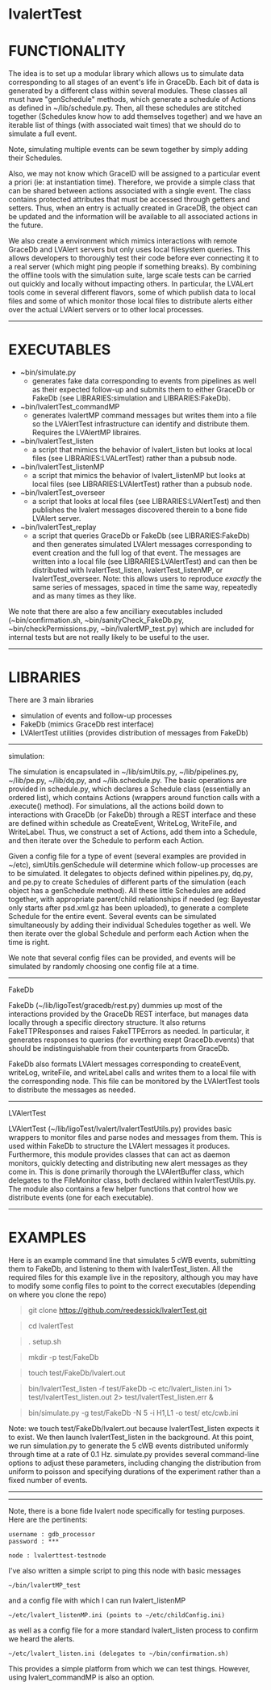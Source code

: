 # lvalertTest

# FUNCTIONALITY

The idea is to set up a modular library which allows us to simulate data corresponding to all stages of an event's life in GraceDb. Each bit of data is generated by a different class within several modules. These classes all must have "genSchedule" methods, which generate a schedule of Actions as defined in ~/lib/schedule.py. Then, all these schedules are stitched together (Schedules know how to add themselves together) and we have an iterable list of things (with associated wait times) that we should do to simulate a full event.

Note, simulating multiple events can be sewn together by simply adding their Schedules.

Also, we may not know which GraceID will be assigned to a particular event a priori (ie: at instantiation time). Therefore, we provide a simple class that can be shared between actions associated with a single event. The class contains protected attributes that must be accessed through getters and setters. Thus, when an entry is actually created in GraceDB, the object can be updated and the information will be available to all associated actions in the future.

We also create a environment which mimics interactions with remote GraceDb and LVAlert servers but only uses local filesystem queries. This allows developers to thoroughly test their code before ever connecting it to a real server (which might ping people if something breaks). By combining the offline tools with the simulation suite, large scale tests can be carried out quickly and locally without impacting others. In particular, the LVALert tools come in several different flavors, some of which publish data to local files and some of which monitor those local files to distribute alerts either over the actual LVAlert servers or to other local processes.

--------------------------------------------------

# EXECUTABLES

 - ~bin/simulate.py 
   - generates fake data corresponding to events from pipelines as well as their expected follow-up and submits them to either GraceDb or FakeDb (see LIBRARIES:simulation and LIBRARIES:FakeDb).
 - ~bin/lvalertTest_commandMP
   - generates lvalertMP command messages but writes them into a file so the LVAlertTest infrastructure can identify and distribute them. Requires the LVAlertMP libraires.
 - ~bin/lvalertTest_listen
   - a script that mimics the behavior of lvalert_listen but looks at local files (see LIBRARIES:LVALertTest) rather than a pubsub node.
 - ~bin/lvalertTest_listenMP
   - a script that mimics the behavior of lvalert_listenMP but looks at local files (see LIBRARIES:LVAlertTest) rather than a pubsub node.
 - ~bin/lvalertTest_overseer
   - a script that looks at local files (see LIBRARIES:LVAlertTest) and then publishes the lvalert messages discovered therein to a bone fide LVAlert server. 
 - ~bin/lvalertTest_replay
   - a script that queries GraceDb or FakeDb (see LIBRARIES:FakeDb) and then generates simulated LVAlert messages corresponding to event creation and the full log of that event. The messages are written into a local file (see LIBRARIES:LVAlertTest) and can then be distributed with lvalertTest_listen, lvalertTest_listenMP, or lvalertTest_overseer. Note: this allows users to reproduce *exactly* the same series of messages, spaced in time the same way, repeatedly and as many times as they like.

We note that there are also a few ancilliary executables included (~bin/confirmation.sh, ~bin/sanityCheck_FakeDb.py, ~bin/checkPermissions.py, ~bin/lvalertMP_test.py) which are included for internal tests but are not really likely to be useful to the user.

--------------------------------------------------

# LIBRARIES
 
There are 3 main libraries

  - simulation of events and follow-up processes
  - FakeDb (mimics GraceDb rest interface)
  - LVAlertTest utilities (provides distribution of messages from FakeDb)

-----------
simulation:

The simulation is encapsulated in ~/lib/simUtils.py, ~/lib/pipelines.py, ~/lib/pe.py, ~/lib/dq.py, and ~/lib.schedule.py. The basic operations are provided in schedule.py, which declares a Schedule class (essentially an ordered list), which contains Actions (wrappers around function calls with a .execute() method). For simulations, all the actions boild down to interactions with GraceDb (or FakeDb) through a REST interface and these are defined within schedule as CreateEvent, WriteLog, WriteFile, and WriteLabel. Thus, we construct a set of Actions, add them into a Schedule, and then iterate over the Schedule to perform each Action.

Given a config file for a type of event (several examples are provided in ~/etc), simUtils.genSchedule will determine which follow-up processes are to be simulated. It delegates to objects defined within pipelines.py, dq.py, and pe.py to create Schedules of different parts of the simulation (each object has a genSchedule method). All these little Schedules are added together, with appropriate parent/child relationships if needed (eg: Bayestar only starts after psd.xml.gz has been uploaded), to generate a complete Schedule for the entire event. Several events can be simulated simultaneously by adding their individual Schedules together as well. We then iterate over the global Schedule and perform each Action when the time is right.

We note that several config files can be provided, and events will be simulated by randomly choosing one config file at a time.

-----------
FakeDb

FakeDb (~/lib/ligoTest/gracedb/rest.py) dummies up most of the interactions provided by the GraceDb REST interface, but manages data locally through a specific directory structure. It also returns FakeTTPResponses and raises FakeTTPErrors as needed. In particular, it generates responses to queries (for everthing exept GraceDb.events) that should be indistinguishable from their counterparts from GraceDb. 

FakeDb also formats LVAlert messages corresponding to createEvent, writeLog, writeFile, and writeLabel calls and writes them to a local file with the corresponding node. This file can be monitored by the LVAlertTest tools to distribute the messages as needed.

-----------
LVAlertTest

LVAlertTest (~/lib/ligoTest/lvalert/lvalertTestUtils.py) provides basic wrappers to monitor files and parse nodes and messages from them. This is used within FakeDb to structure the LVAlert messages it produces. Furthermore, this module provides classes that can act as daemon monitors, quickly detecting and distributing new alert messages as they come in. This is done primarily thorough the LVAlertBuffer class, which delegates to the FileMonitor class, both declared within lvalertTestUtils.py. The module also contains a few helper functions that control how we distribute events (one for each executable).

--------------------------------------------------

# EXAMPLES

Here is an example command line that simulates 5 cWB events, submitting them to FakeDb, and listening to them with lvalertTest_listen. All the required files for this example live in the repository, although you may have to modify some config files to point to the correct executables (depending on where you clone the repo)

>  git clone https://github.com/reedessick/lvalertTest.git 

>  cd lvalertTest

>  . setup.sh

>  mkdir -p test/FakeDb

>  touch test/FakeDb/lvalert.out

>  bin/lvalertTest_listen -f test/FakeDb -c etc/lvalert_listen.ini 1> test/lvalertTest_listen.out 2> test/lvalertTest_listen.err &

>  bin/simulate.py -g test/FakeDb -N 5 -i H1,L1 -o test/ etc/cwb.ini

Note: we touch test/FakeDb/lvalert.out because lvalertTest_listen expects it to exist. We then launch lvalertTest_listen in the background. At this point, we run simulation.py to generate the 5 cWB events distributed uniformly through time at a rate of 0.1 Hz. simulate.py provides several command-line options to adjust these parameters, including changing the distribution from uniform to poisson and specifying durations of the experiment rather than a fixed number of events.

--------------------------------------------------
--------------------------------------------------

Note, there is a bone fide lvalert node specifically for testing purposes. Here are the pertinents:

    username : gdb_processor
    password : ***

    node : lvalerttest-testnode

I've also written a simple script to ping this node with basic messages

    ~/bin/lvalertMP_test

and a config file with which I can run lvalert_listenMP

    ~/etc/lvalert_listenMP.ini (points to ~/etc/childConfig.ini)

as well as a config file for a more standard lvalert_listen process to confirm we heard the alerts.

    ~/etc/lvalert_listen.ini (delegates to ~/bin/confirmation.sh)

This provides a simple platform from which we can test things. However, using lvalert_commandMP is also an option.
